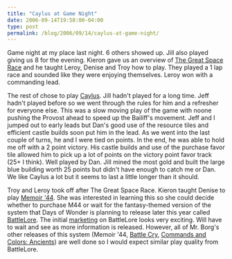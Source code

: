```yaml
---
title: "Caylus at Game Night"
date: 2006-09-14T19:58:00-04:00
type: post
permalink: /blog/2006/09/14/caylus-at-game-night/
---
```

Game night at my place last night. 6 others showed up. Jill also played giving us 8 for the evening. Kieron gave us an overview of [The Great Space Race](https://www.boardgamegeek.com/game/19727) and he taught Leroy, Denise and Troy how to play. They played a 1 lap race and sounded like they were enjoying themselves. Leroy won with a commanding lead.

The rest of chose to play [Caylus](https://www.boardgamegeek.com/game/18602). Jill hadn't played for a long time. Jeff hadn't played before so we went through the rules for him and a refresher for everyone else. This was a slow moving play of the game with noone pushing the Provost ahead to speed up the Bailiff's movement. Jeff and I jumped out to early leads but Dan's good use of the resource tiles and efficient castle builds soon put him in the lead. As we went into the last couple of turns, he and I were tied on points. In the end, he was able to hold me off with a 2 point victory. His castle builds and use of the purchase favor tile allowed him to pick up a lot of points on the victory point favor track (25+ I think). Well played by Dan. Jill mined the most gold and built the large blue building worth 25 points but didn't have enough to catch me or Dan. We like Caylus a lot but it seems to last a little longer than it should.

Troy and Leroy took off after The Great Space Race. Kieron taught Denise to play [Memoir '44](https://www.boardgamegeek.com/game/10630). She was interested in learning this so she could decide whether to purchase M44 or wait for the fantasy-themed version of the system that Days of Wonder is planning to release later this year called [BattleLore](https://www.boardgamegeek.com/game/25417). The initial [marketing](https://blog.battlelore.com/) on BattleLore looks very exciting. Will have to wait and see as more information is released. However, all of Mr. Borg's other releases of this system (Memoir '44, [Battle Cry](https://www.boardgamegeek.com/game/551), [Commands and Colors: Ancients](https://www.boardgamegeek.com/game/14105)) are well done so I would expect similar play quality from BattleLore.
